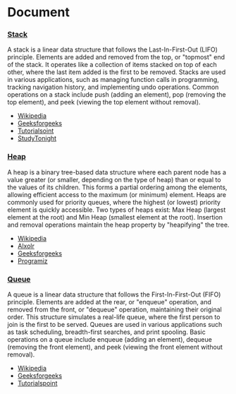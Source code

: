 # Document

### [Stack](./src/data_structure/stack.rs)
A stack is a linear data structure that follows the Last-In-First-Out (LIFO) principle. 
Elements are added and removed from the top, or "topmost" end of the stack. It operates like a collection of items stacked on top of each other, where the last item added is the first to be removed. 
Stacks are used in various applications, such as managing function calls in programming, tracking navigation history, and implementing undo operations. 
Common operations on a stack include push (adding an element), pop (removing the top element), and peek (viewing the top element without removal).

* [Wikipedia](https://en.wikipedia.org/wiki/Stack_(abstract_data_type))
* [Geeksforgeeks](https://www.geeksforgeeks.org/stack-data-structure/)
* [Tutorialsoint](https://www.tutorialspoint.com/data_structures_algorithms/stack_algorithm.htm)
* [StudyTonight](https://www.studytonight.com/data-structures/stack-data-structure)

### [Heap](./src/data_structure/heap.rs)
A heap is a binary tree-based data structure where each parent node has a value greater (or smaller, depending on the type of heap) than or equal to the values of its children. This forms a partial ordering among the elements, allowing efficient access to the maximum (or minimum) element. Heaps are commonly used for priority queues, where the highest (or lowest) priority element is quickly accessible. Two types of heaps exist: Max Heap (largest element at the root) and Min Heap (smallest element at the root). Insertion and removal operations maintain the heap property by "heapifying" the tree.

* [Wikipedia](https://en.wikipedia.org/wiki/Heap_(data_structure))
* [Alxolr](https://www.alxolr.com/articles/heap-data-structure-implemented-in-rust-language)
* [Geeksforgeeks](https://www.alxolr.com/articles/heap-data-structure-implemented-in-rust-language)
* [Programiz](https://www.programiz.com/dsa/heap-data-structure)

### [Queue](./src/data_structure/queue.rs)
A queue is a linear data structure that follows the First-In-First-Out (FIFO) principle. Elements are added at the rear, or "enqueue" operation, and removed from the front, or "dequeue" operation, maintaining their original order. This structure simulates a real-life queue, where the first person to join is the first to be served. Queues are used in various applications such as task scheduling, breadth-first searches, and print spooling. Basic operations on a queue include enqueue (adding an element), dequeue (removing the front element), and peek (viewing the front element without removal).

* [Wikipedia](https://en.wikipedia.org/wiki/Queue_(abstract_data_type))
* [Geeksforgeeks](https://www.geeksforgeeks.org/queue-data-structure/)
* [Tutorialspoint](https://www.geeksforgeeks.org/queue-data-structure/)
